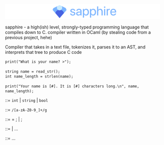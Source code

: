 ![Banner with the Sapphire programming language logo](banner.png)

sapphire - a high(ish) level, strongly-typed programming language that compiles down to C. compiler written in OCaml (by stealing code from a previous project, hehe)

Compiler that takes in a text file, tokenizes it, parses it to an AST, and interprets that tree to produce C code

```
print("What is your name? >");

string name = read_str();
int name_length = strlen(name);

print("Your name is [#]. It is [#] characters long.\n", name, name_length);
```

<type> ::= `int` | `string` | `bool`

<variable> ::= `/[a-zA-Z0-9_]+/g`

<declaration> ::= <type> <variable> = <expression>; | <type> <variable>;

<statement> ::= <declaration> | ...

<expression> ::= ...
